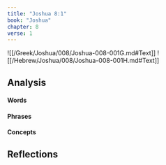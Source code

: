 ```yaml
---
title: "Joshua 8:1"
book: "Joshua"
chapter: 8
verse: 1
---
```

![[/Greek/Joshua/008/Joshua-008-001G.md#Text]]
![[/Hebrew/Joshua/008/Joshua-008-001H.md#Text]]

## Analysis

#### Words

#### Phrases

#### Concepts

## Reflections
